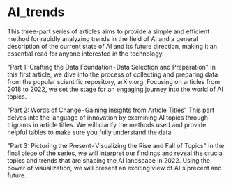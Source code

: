 # AI_trends
This three-part series of articles aims to provide a simple and efficient method for rapidly analyzing trends in the field of AI and a general description of the current state of AI and its future direction, making it an essential read for anyone interested in the technology.

"Part 1: Crafting the Data Foundation - Data Selection and Preparation"
In this first article, we dive into the process of collecting and preparing data from the popular scientific repository, arXiv.org. Focusing on articles from 2018 to 2022, we set the stage for an engaging journey into the world of AI topics.

"Part 2: Words of Change - Gaining Insights from Article Titles"
This part delves into the language of innovation by examining AI topics through trigrams in article titles. We will clarify the methods used and provide helpful tables to make sure you fully understand the data.

"Part 3: Picturing the Present - Visualizing the Rise and Fall of Topics"
In the final piece of the series, we will interpret our findings and reveal the crucial topics and trends that are shaping the AI landscape in 2022. Using the power of visualization, we will present an exciting view of AI's precent and future.
